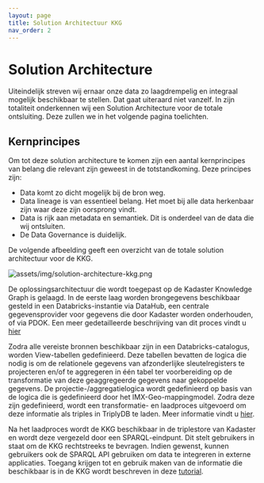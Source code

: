 ```yaml
---
layout: page
title: Solution Architectuur KKG
nav_order: 2
---
```


# Solution Architecture

Uiteindelijk streven wij ernaar onze data zo laagdrempelig en integraal mogelijk beschikbaar te stellen. Dat gaat uiteraard niet vanzelf. In zijn totaliteit onderkennen wij een Solution Architecture voor de totale ontsluiting. Deze zullen we in het volgende pagina toelichten. 

## Kernprincipes

Om tot deze solution architecture te komen zijn een aantal kernprincipes van belang die relevant zijn geweest in de totstandkoming. Deze principes zijn:

- Data komt zo dicht mogelijk bij de bron weg.
- Data lineage is van essentieel belang. Het moet bij alle data herkenbaar zijn waar deze zijn oorsprong vindt.
- Data is rijk aan metadata en semantiek. Dit is onderdeel van de data die wij ontsluiten. 
- De Data Governance is duidelijk. 

De volgende afbeelding geeft een overzicht van de totale solution architectuur voor de KKG. 

![assets/img/solution-architecture-kkg.png](/docs/assets/img/solution-architecture-kkg.png)

De oplossingsarchitectuur die wordt toegepast op de Kadaster Knowledge Graph is gelaagd. In de eerste laag worden brongegevens beschikbaar gesteld in een Databricks-instantie via DataHub, een centrale gegevensprovider voor gegevens die door Kadaster worden onderhouden, of via PDOK. Een meer gedetailleerde beschrijving van dit proces vindt u [hier](brondata.md)

Zodra alle vereiste bronnen beschikbaar zijn in een Databricks-catalogus, worden View-tabellen gedefinieerd. Deze tabellen bevatten de logica die nodig is om de relationele gegevens van afzonderlijke sleutelregisters te projecteren en/of te aggregeren in één tabel ter voorbereiding op de transformatie van deze geaggregeerde gegevens naar gekoppelde gegevens. De projectie-/aggregatielogica wordt gedefinieerd op basis van de logica die is gedefinieerd door het IMX-Geo-mappingmodel. Zodra deze zijn gedefinieerd, wordt een transformatie- en laadproces uitgevoerd om deze informatie als triples in TriplyDB te laden. Meer informatie vindt u [hier](proces.md).

Na het laadproces wordt de KKG beschikbaar in de triplestore van Kadaster en wordt deze vergezeld door een SPARQL-eindpunt. Dit stelt gebruikers in staat om de KKG rechtstreeks te bevragen. Indien gewenst, kunnen gebruikers ook de SPARQL API gebruiken om data te integreren in externe applicaties. Toegang krijgen tot en gebruik maken van de informatie die beschikbaar is in de KKG wordt beschreven in deze [tutorial](https://data.labs.kadaster.nl/kadaster/-/stories/tutorial-introductie).



